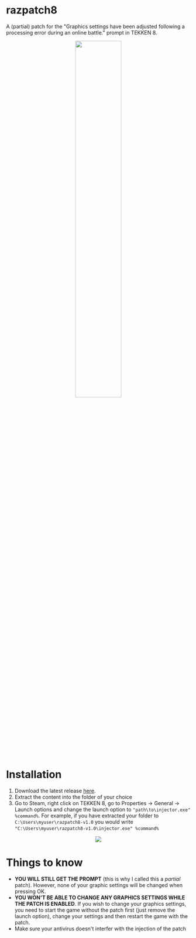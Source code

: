 # razpatch8

A (partial) patch for the "Graphics settings have been adjusted following a processing error during an online battle." prompt in TEKKEN 8.

<div align="center">
  <img src="https://github.com/user-attachments/assets/d62c75f4-3558-44cc-bfdd-1cf5b091c82d" width="50%" />
</div>

# Installation

1. Download the latest release [here](https://github.com/razn-v/razpatch8/releases/download/v1.0/razpatch8-v1.0.zip).
2. Extract the content into the folder of your choice
3. Go to Steam, right click on TEKKEN 8, go to Properties -> General -> Launch options and change the launch option to `"path\to\injector.exe" %command%`. For example, if you have extracted your folder to `C:\Users\myuser\razpatch8-v1.0` you would write `"C:\Users\myuser\razpatch8-v1.0\injector.exe" %command%`

<div align="center">
  <img src="https://github.com/user-attachments/assets/1e451243-6611-4d93-ae76-4ce0f9f8f2dd" />
</div>

# Things to know

- **YOU WILL STILL GET THE PROMPT** (this is why I called this a *partial* patch). However, none of your graphic settings will be changed when pressing OK.
- **YOU WON'T BE ABLE TO CHANGE ANY GRAPHICS SETTINGS WHILE THE PATCH IS ENABLED**. If you wish to change your graphics settings, you need to start the game without the patch first (just remove the launch option), change your settings and then restart the game with the patch.
- Make sure your antivirus doesn't interfer with the injection of the patch
